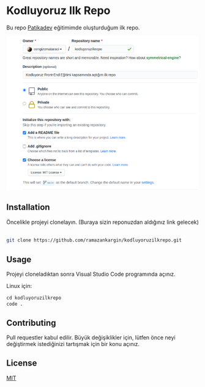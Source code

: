 # Kodluyoruz Ilk Repo
Bu repo [Patikadev](https://app.patika.dev) eğitimimde oluşturduğum ilk repo. 

![github](images/github.png)

## Installation
Öncelikle projeyi clonelayın. (Buraya sizin reponuzdan aldığınız link gelecek)

```bash

git clone https://github.com/ramazankargin/kodluyoruzilkrepo.git
```

## Usage
Projeyi cloneladıktan sonra Visual Studio Code programında açınız. 

Linux için:
```linux
cd kodluyoruzilkrepo
code . 
```

## Contributing
Pull requestler kabul edilir. Büyük değişiklikler için, lütfen önce neyi değiştirmek istediğinizi tartışmak için bir konu açınız. 

## License
[MIT](https://choosealicense.com/licenses/mit/)
